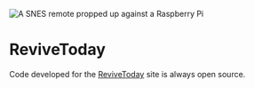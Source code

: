 ![A SNES remote propped up against a Raspberry Pi](https://revive.today/wp-content/uploads/2017/05/cropped-header.jpg)

# ReviveToday
Code developed for the [ReviveToday][rt] site is always open source.

[rt]: https://revive.today
